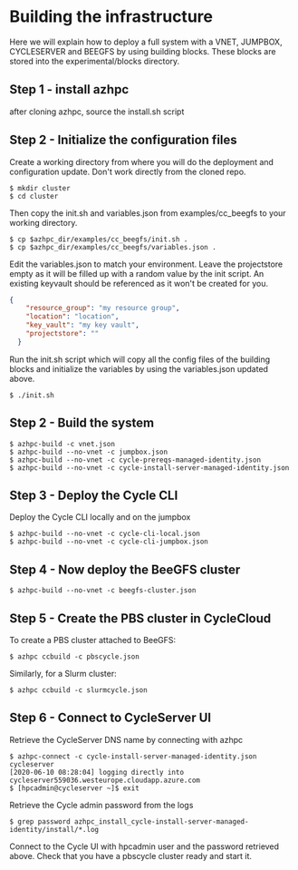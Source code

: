 # Building the infrastructure
Here we will explain how to deploy a full system with a VNET, JUMPBOX, CYCLESERVER and BEEGFS by using building blocks. These blocks are stored into the experimental/blocks directory.

## Step 1 - install azhpc
after cloning azhpc, source the install.sh script

## Step 2 - Initialize the configuration files
Create a working directory from where you will do the deployment and configuration update. Don't work directly from the cloned repo.

```
$ mkdir cluster
$ cd cluster
```

Then copy the init.sh and variables.json from examples/cc_beegfs to your working directory.

```
$ cp $azhpc_dir/examples/cc_beegfs/init.sh .
$ cp $azhpc_dir/examples/cc_beegfs/variables.json .
```

Edit the variables.json to match your environment. Leave the projectstore empty as it will be filled up with a random value by the init script. An existing keyvault should be referenced as it won't be created for you.

```json
{
    "resource_group": "my resource group",
    "location": "location",
    "key_vault": "my key vault",
    "projectstore": ""
  }
```

Run the init.sh script which will copy all the config files of the building blocks and initialize the variables by using the variables.json updated above.

```
$ ./init.sh
```

## Step 2 - Build the system

```
$ azhpc-build -c vnet.json
$ azhpc-build --no-vnet -c jumpbox.json
$ azhpc-build --no-vnet -c cycle-prereqs-managed-identity.json
$ azhpc-build --no-vnet -c cycle-install-server-managed-identity.json
```

## Step 3 - Deploy the Cycle CLI
Deploy the Cycle CLI locally and on the jumpbox

```
$ azhpc-build --no-vnet -c cycle-cli-local.json
$ azhpc-build --no-vnet -c cycle-cli-jumpbox.json
```

## Step 4 - Now deploy the BeeGFS cluster
```
$ azhpc-build --no-vnet -c beegfs-cluster.json
```

## Step 5 - Create the PBS cluster in CycleCloud

To create a PBS cluster attached to BeeGFS:

```
$ azhpc ccbuild -c pbscycle.json
```

Similarly, for a Slurm cluster:

```
$ azhpc ccbuild -c slurmcycle.json
```

## Step 6 - Connect to CycleServer UI

Retrieve the CycleServer DNS name by connecting with azhpc

```
$ azhpc-connect -c cycle-install-server-managed-identity.json cycleserver
[2020-06-10 08:28:04] logging directly into cycleserver559036.westeurope.cloudapp.azure.com
$ [hpcadmin@cycleserver ~]$ exit
```

Retrieve the Cycle admin password from the logs 

```
$ grep password azhpc_install_cycle-install-server-managed-identity/install/*.log
```

Connect to the Cycle UI with hpcadmin user and the password retrieved above. Check that you have a pbscycle cluster ready and start it.
